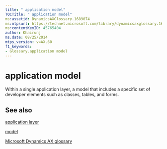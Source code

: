 ```yaml
---
title: " application model"
TOCTitle: " application model"
ms:assetid: DynamicsAXGlossary.1689074
ms:mtpsurl: https://technet.microsoft.com/library/dynamicsaxglossary.1689074(v=AX.60)
ms:contentKeyID: 45765404
author: Khairunj
ms.date: 08/25/2014
mtps_version: v=AX.60
f1_keywords:
- Glossary.application model
---
```


# application model

Within a single application layer, a model that includes a specific set of developer elements such as classes, tables, and forms.

## See also

[application layer](application-layer.md)

[model](model.md)

[Microsoft Dynamics AX glossary](glossary/microsoft-dynamics-ax-glossary.md)

  



